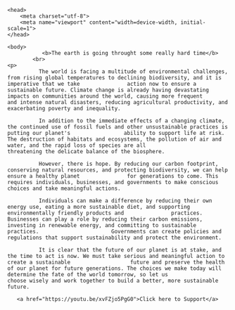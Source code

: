 <html>
   
    <head>
        <meta charset="utf-8">
        <meta name="viewport" content="width=device-width, initial-scale=1">
    </head>

    <body>
               <b>The earth is going throught some really hard time</b> 
            <br>
    <p>
              The world is facing a multitude of environmental challenges, from rising global temperatures to declining biodiversity, and it is imperative that we take               action now to ensure a sustainable future. Climate change is already having devastating impacts on communities around the world, causing more frequent                 and intense natural disasters, reducing agricultural productivity, and exacerbating poverty and inequality.

              In addition to the immediate effects of a changing climate, the continued use of fossil fuels and other unsustainable practices is putting our planet's                 ability to support life at risk. The destruction of habitats and ecosystems, the pollution of air and water, and the rapid loss of species are all                     threatening the delicate balance of the biosphere.

              However, there is hope. By reducing our carbon footprint, conserving natural resources, and protecting biodiversity, we can help ensure a healthy planet               for generations to come. This requires individuals, businesses, and governments to make conscious choices and take meaningful actions.

              Individuals can make a difference by reducing their own energy use, eating a more sustainable diet, and supporting environmentally friendly products and               practices. Businesses can play a role by reducing their carbon emissions, investing in renewable energy, and committing to sustainable practices.                       Governments can create policies and regulations that support sustainability and protect the environment.

              It is clear that the future of our planet is at stake, and the time to act is now. We must take serious and meaningful action to create a sustainable                   future and preserve the health of our planet for future generations. The choices we make today will determine the fate of the world tomorrow, so let us                 choose wisely and work together to build a better, more sustainable future.
         
       <a href="https://youtu.be/xvFZjo5PgG0">Click here to Support</a>

</p>
    </body>

</html>
